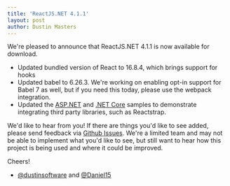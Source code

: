 ```yaml
---
title: 'ReactJS.NET 4.1.1'
layout: post
author: Dustin Masters
---
```


We're pleased to announce that ReactJS.NET 4.1.1 is now available for download.

-   Updated bundled version of React to 16.8.4, which brings support for hooks
-   Updated babel to 6.26.3. We're working on enabling opt-in support for Babel 7 as well, but if you need this today, please use the webpack integration.
-   Updated the [ASP.NET](https://github.com/reactjs/React.NET/tree/main/src/React.Web.Mvc4) and [.NET Core](https://github.com/reactjs/React.NET/tree/main/src/React.Template/reactnet-webpack) samples to demonstrate integrating third party libraries, such as Reactstrap.

We'd like to hear from you! If there are things you'd like to see added, please send feedback via [Github Issues](https://github.com/reactjs/React.NET/issues). We're a limited team and may not be able to implement what you'd like to see, but still want to hear how this project is being used and where it could be improved.

Cheers!

-   [@dustinsoftware](https://twitter.com/dustinsoftware) and [@Daniel15](https://twitter.com/daniel15)
